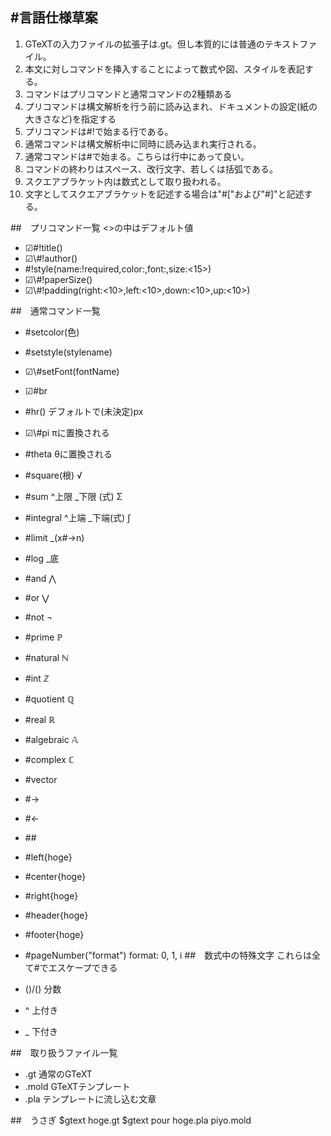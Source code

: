 #言語仕様草案
------------------------------------------------

1.	GTeXTの入力ファイルの拡張子は.gt。但し本質的には普通のテキストファイル。
2. 本文に対しコマンドを挿入することによって数式や図、スタイルを表記する。
3. コマンドはプリコマンドと通常コマンドの2種類ある
4. プリコマンドは構文解析を行う前に読み込まれ、ドキュメントの設定(紙の大きさなど)を指定する
5. プリコマンドは#!で始まる行である。
6. 通常コマンドは構文解析中に同時に読み込まれ実行される。
7. 通常コマンドは#で始まる。こちらは行中にあって良い。
8. コマンドの終わりはスペース、改行文字、若しくは括弧である。
9. スクエアブラケット内は数式として取り扱われる。
10. 文字としてスクエアブラケットを記述する場合は"#["および"#]"と記述する。

##　プリコマンド一覧
<>の中はデフォルト値
- ☑︎\#!title(<noname>)
- ☑︎\\#!author(<anonymous>)
- \#!style(name:!required,color:<black>,font:<helvetica>,size:<15>)
- ☑︎\\#!paperSize(<a4>)
- ☑︎\\#!padding(right:<10>,left:<10>,down:<10>,up:<10>)

##　通常コマンド一覧
- \#setcolor(色)
- \#setstyle(stylename)
- ☑︎\\#setFont(fontName)
- ☑︎\#br
- \#hr(<line-height>)		デフォルトで(未決定)px
- ☑︎\\#pi							πに置換される
- \#theta						θに置換される
- \#square(根)				√
- \#sum ^上限 _下限 (式)		Σ
- \#integral ^上端 _下端(式)	∫
- \#limit	_(x#->n)
- \#log _底
- \#and						⋀
- \#or							⋁
- \#not						¬
- \#prime						ℙ
- \#natural					ℕ
- \#int						ℤ
- \#quotient					ℚ
- \#real						ℝ
- \#algebraic					𝔸
- \#complex					ℂ
- \#vector
- \#->
- \#<-
- \##
- \#left{hoge}
- \#center{hoge}
- \#right{hoge}
- \#header{hoge}
- \#footer{hoge}
- \#pageNumber("format") format: 0, 1, i
##　数式中の特殊文字
これらは全て#でエスケープできる

- ()/()						分数
- ^								上付き
- _								下付き

##　取り扱うファイル一覧

- .gt		通常のGTeXT
- .mold		GTeXTテンプレート
- .pla		テンプレートに流し込む文章

##　うさぎ
$gtext hoge.gt
$gtext pour hoge.pla piyo.mold
